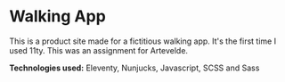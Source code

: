# Walking App

This is a product site made for a fictitious walking app. It's the first time I used 11ty. This was an assignment for Artevelde.

**Technologies used:** Eleventy, Nunjucks, Javascript, SCSS and Sass
